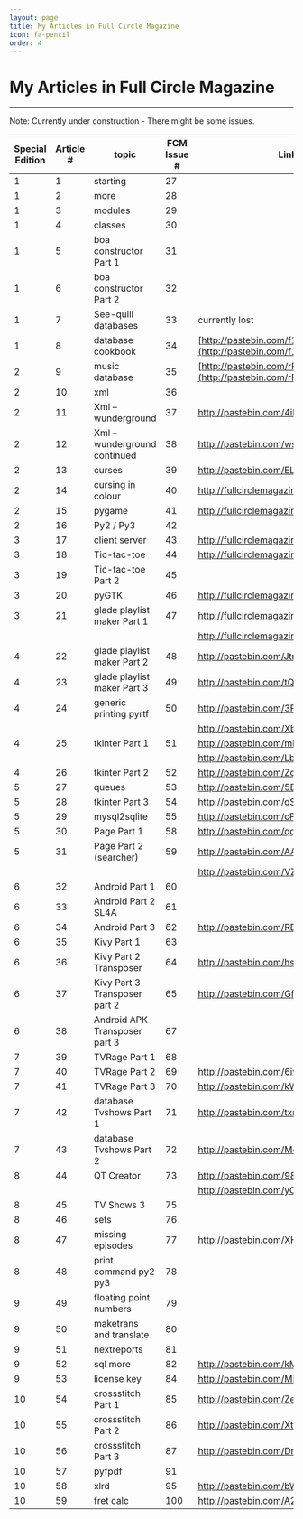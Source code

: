 ```yaml
---
layout: page
title: My Articles in Full Circle Magazine
icon: fa-pencil
order: 4
---
```

# My Articles in Full Circle Magazine
-------------------------------------
Note: Currently under construction - There might be some issues.


 Special Edition | Article # | topic | FCM Issue # | Link to Code |
-----------------|-----------|-------|-------------|--------------|
  1 | 1 | starting | 27 |   |
  1 | 2 | more | 28 |   |
  1 | 3 | modules | 29 |   |
  1 | 4 | classes | 30 |   |
  1 | 5 | boa constructor Part 1| 31 |   |
  1 | 6 | boa constructor Part 2 | 32 |   |
  1 | 7 | See-quill databases | 33 | currently lost |
  1 | 8 | database cookbook | 34 | [http://pastebin.com/f1d868e63](http://pastebin.com/f1d868e63) |
  2 | 9 | music database | 35 | [http://pastebin.com/rFf4Gm7E](http://pastebin.com/rFf4Gm7E) |
  2 | 10 | xml | 36 |   |
  2 | 11 | Xml – wunderground | 37 | http://pastebin.com/4ibJGm74 |
  2 | 12 | Xml – wunderground continued | 38 | http://pastebin.com/wsSXMXQx |
  2 | 13 | curses | 39 | http://pastebin.com/ELuZ3T4P |
  2 | 14 | cursing in colour | 40 | http://fullcirclemagazine.pastebin.com/DeReeh8m |
  2 | 15 | pygame | 41 | http://fullcirclemagazine.pastebin.com/DvSpZbai |
  2 | 16 | Py2 / Py3 | 42 |   |   |
  3 | 17 | client server | 43 | http://fullcirclemagazine.pastebin.com/Az8vNuv7 |
  3 | 18 | Tic-tac-toe | 44 | http://fullcirclemagazine.pastebin.com/UhguVK4n |
  3 | 19 | Tic-tac-toe Part 2 | 45 |   |
  3 | 20 | pyGTK | 46 | http://fullcirclemagazine.pastebin.com/wnzRsXn9 |
  3 | 21 | glade playlist maker Part 1 | 47 | http://fullcirclemagazine.pastebin.com/wbfDmmBh |
    |    |                             |    | http://fullcirclemagazine.pastebin.com/YM6U0Ee3 |
  4 | 22 | glade playlist maker Part 2 | 48 | http://pastebin.com/JtrhuE71 |
  4 | 23 | glade playlist maker Part 3 | 49 | http://pastebin.com/tQJizcwT |
  4 | 24 | generic printing pyrtf | 50 | http://pastebin.com/3Rs7T3D7 |
    |    |                        |    | http://pastebin.com/XbaE2uP7 |
  4 | 25 | tkinter Part 1 | 51 | http://pastebin.com/mBAS1Umm |
    |    |                |    | http://pastebin.com/LbMibF0u |
  4 | 26 | tkinter Part 2 | 52 | http://pastebin.com/ZqrgHcdG |
  5 | 27 | queues | 53 | http://pastebin.com/5BBUiDce |
  5 | 28 | tkinter Part 3 | 54 | http://pastebin.com/qSPkSNU1 |
  5 | 29 | mysql2sqlite | 55 | http://pastebin.com/cPvzNT7T |
  5 | 30 | Page Part 1 | 58 | http://pastebin.com/qq0YVgTb |
  5 | 31 | Page Part 2 (searcher) | 59 | http://pastebin.com/AA1kE4Dy |
    |    |                        |    | http://pastebin.com/VZm5un3e |
  6 | 32 | Android Part 1 | 60 |   |
  6 | 33 | Android Part 2 SL4A | 61 |   |
  6 | 34 | Android Part 3 | 62 | http://pastebin.com/REkFYcSU |
  6 | 35 | Kivy Part 1 | 63 |   |
  6 | 36 | Kivy Part 2 Transposer | 64 | http://pastebin.com/hsicnyt1 |
  6 | 37 | Kivy Part 3 Transposer part 2 | 65 | http://pastebin.com/GftmjENs |
  6 | 38 | Android APK Transposer part 3 | 67 |   |
  7 | 39 | TVRage Part 1 | 68 |   |
  7 | 40 | TVRage Part 2 | 69 | http://pastebin.com/6iw5NQrW |
  7 | 41 | TVRage Part 3 | 70 | http://pastebin.com/kWSEfs2E |
  7 | 42 | database Tvshows Part 1 | 71 | http://pastebin.com/txmmagkL |
  7 | 43 | database Tvshows Part 2 | 72 | http://pastebin.com/MeuGyKpX |
  8 | 44 | QT Creator | 73 | http://pastebin.com/98fSasdb |
    |    |            |    | http://pastebin.com/yC30B885 |
  8 | 45 | TV Shows 3 | 75 |   |
  8 | 46 | sets | 76 |   |
  8 | 47 | missing episodes | 77 | http://pastebin.com/XHTRv2dQ |
  8 | 48 | print command py2 py3 | 78 |   |
  9 | 49 | floating point numbers | 79 |   |
  9 | 50 | maketrans and translate | 80 |   |
  9 | 51 | nextreports | 81 |   |
  9 | 52 | sql more | 82 | http://pastebin.com/kMc9EXes |
  9 | 53 | license key | 84 | http://pastebin.com/MH9nVTNK |
 10 | 54 | crossstitch Part 1 | 85 | http://pastebin.com/Zegqw3pi |
 10 | 55 | crossstitch Part 2 | 86 | http://pastebin.com/XtBawJps |
 10 | 56 | crossstitch Part 3 | 87 | http://pastebin.com/DmQ1 GeUx |
 10 | 57 | pyfpdf | 91 |   |
 10 | 58 | xlrd | 95 | http://pastebin.com/bWz7beBw |
 10 | 59 | fret calc | 100 | http://pastebin.com/A2RNECt5 |
